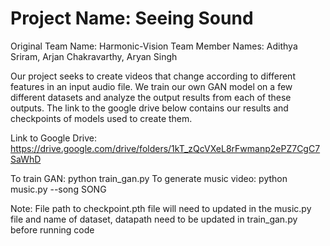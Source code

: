 # Project Name: Seeing Sound
Original Team Name: Harmonic-Vision
Team Member Names: Adithya Sriram, Arjan Chakravarthy, Aryan Singh

Our project seeks to create videos that change according to different features in an input audio file. We train our own GAN model on a few different datasets and analyze the output results from each of these outputs. The link to the google drive below contains our results and checkpoints of models used to create them.

Link to Google Drive: https://drive.google.com/drive/folders/1kT_zQcVXeL8rFwmanp2ePZ7CgC7SaWhD

To train GAN: python train_gan.py
To generate music video: python music.py --song SONG

Note: File path to checkpoint.pth file will need to updated in the music.py file and name of dataset, datapath need to be updated in train_gan.py before running code
